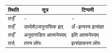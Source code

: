 | स्थिति | सूत्र | टिप्पणी |
| ----- | ------- | ------ |
| तर्जँ॒ | - | - |
| तर्जँ॒ | उपदेशेऽजनुनासिक इत् | अँ-इत्यस्य इत्संज्ञा |
| तर्जँ॒ | अनुदात्तङित आत्मनेपदम् | इति आत्मनेपदम् |
| तर्ज् | तस्य लोपः | इत्संज्ञकस्य लोपः |
